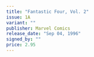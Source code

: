 ```yaml
---
title: "Fantastic Four, Vol. 2"
issue: 1A
variant: ""
publisher: Marvel Comics
release_date: "Sep 04, 1996"
signed_by: ""
price: 2.95
---
```

